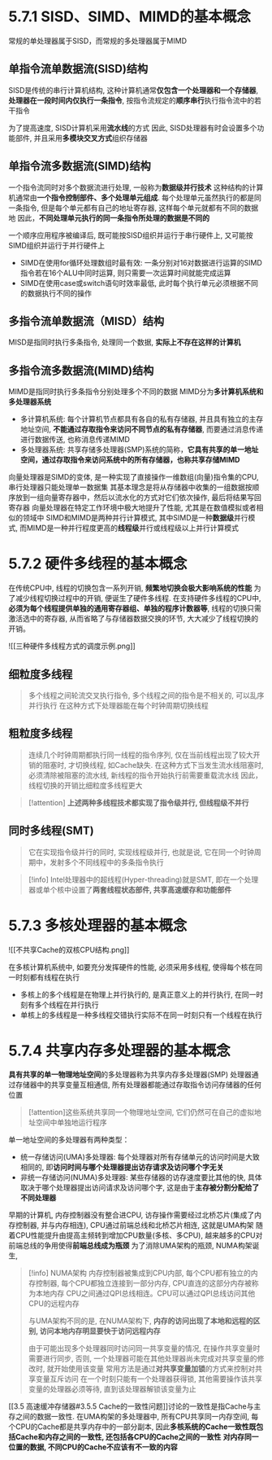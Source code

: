 # 5.7.1 SISD、SIMD、MIMD的基本概念

常规的单处理器属于SISD，而常规的多处理器属于MIMD

## 单指令流单数据流(SISD)结构

SISD是传统的串行计算机结构, 这种计算机通常**仅包含一个处理器和一个存储器**, **处理器在一段时间内仅执行一条指令**, 按指令流规定的**顺序串行**执行指令流中的若干指令

为了提高速度, SISD计算机采用**流水线**的方式
因此, SISD处理器有时会设置多个功能部件, 并且采用**多模块交叉方式**组织存储器
## 单指令流多数据流(SIMD)结构

一个指令流同时对多个数据流进行处理, 一般称为**数据级并行技术**
这种结构的计算机通常由**一个指令控制部件、多个处理单元组成**. 每个处理单元虽然执行的都是同一条指令, 但是每个单元都有自己的地址寄存器, 这样每个单元就都有不同的数据地
因此，**不同处理单元执行的同一条指令所处理的数据是不同的**

一个顺序应用程序被编译后, 既可能按SISD组织并运行于串行硬件上, 又可能按SIMD组织并运行于并行硬件上
+ SIMD在使用for循环处理数组时最有效: 一条分别对16对数据进行运算的SIMD指令若在16个ALU中同时运算, 则只需要一次运算时间就能完成运算
+ SIMD在使用case或switch语句时效率最低, 此时每个执行单元必须根据不同的数据执行不同的操作
## 多指令流单数据流（MISD）结构

MISD是指同时执行多条指令, 处理同一个数据, **实际上不存在这样的计算机**
## 多指令流多数据流(MIMD)结构

MIMD是指同时执行多条指令分别处理多个不同的数据
MIMD分为**多计算机系统和多处理器系统**
+ 多计算机系统: 每个计算机节点都具有各自的私有存储器, 并且具有独立的主存地址空间, **不能通过存取指令来访问不同节点的私有存储器**, 而要通过消息传递进行数据传送, 也称消息传递MIMD
+ 多处理器系统: 共享存储多处理器(SMP)系统的简称，**它具有共享的单一地址空间，通过存取指令来访问系统中的所有存储器，也称共享存储MIMD**

向量处理器是SIMD的变体, 是一种实现了直接操作一维数组(向量)指令集的CPU, 串行处理器只能处理单一数据集
其基本理念是将从存储器中收集的一组数据按顺序放到一组向量寄存器中，然后以流水化的方式对它们依次操作, 最后将结果写回寄存器
向量处理器在特定工作环境中极大地提升了性能, 尤其是在数值模拟或者相似的领域中
SIMD和MIMD是两种并行计算模式, 其中SIMD是一种**数据级**并行模式, 而MIMD是一种并行程度更高的**线程级**并行或线程级以上并行计算模式
# 5.7.2 硬件多线程的基本概念

在传统CPU中, 线程的切换包含一系列开销, **频繁地切换会极大影响系统的性能**
为了减少线程切换过程中的开销, 便诞生了硬件多线程. 在支持硬件多线程的CPU中, **必须为每个线程提供单独的通用寄存器组、单独的程序计数器等**, 线程的切换只需激活选中的寄存器, 从而省略了与存储器数据交换的环节, 大大减少了线程切换的开销。

![[三种硬件多线程方式的调度示例.png]]
## 细粒度多线程

> 多个线程之间轮流交叉执行指令, 多个线程之间的指令是不相关的, 可以乱序并行执行
> 在这种方式下处理器能在每个时钟周期切换线程


## 粗粒度多线程

> 连续几个时钟周期都执行同一线程的指令序列, 仅在当前线程出现了较大开销的阻塞时, 才切换线程, 如Cache缺失. 
> 在这种方式下当发生流水线阻塞时, 必须清除被阻塞的流水线, 新线程的指令开始执行前需要重载流水线
> 因此，线程切换的开销比细粒度多线程更大

>[!attention] **上述两种多线程技术都实现了指令级并行, 但线程级不并行**

## 同时多线程(SMT)

> 它在实现指令级并行的同时, 实现线程级并行, 也就是说, 它在同一个时钟周期中，发射多个不同线程中的多条指令执行

>[!info] Intel处理器中的超线程(Hyper-threading)就是SMT, 即在一个处理器或单个核中设置了**两套线程状态部件, 共享高速缓存和功能部件**

# 5.7.3 多核处理器的基本概念

![[不共享Cache的双核CPU结构.png]]

在多核计算机系统中, 如要充分发挥硬件的性能, 必须采用多线程, 使得每个核在同一时刻都有线程在执行
+ 多核上的多个线程是在物理上并行执行的, 是真正意义上的并行执行, 在同一时刻有多个线程在并行执行
+ 单核上的多线程是一种多线程交错执行实际不在同一时刻只有一个线程在执行

# 5.7.4 共享内存多处理器的基本概念

**具有共享的单一物理地址空间**的多处理器称为共享内存多处理器(SMP)
处理器通过存储器中的共享变量互相通信, 所有处理器都能通过存取指令访问存储器的任何位置
>[!attention]这些系统共享同一个物理地址空间, 它们仍然可在自己的虚拟地址空间中单独地运行程序


单一地址空间的多处理器有两种类型：
+ 统一存储访问(UMA)多处理器: 每个处理器对所有存储单元的访问时间是大致相同的, 即**访问时间与哪个处理器提出访存请求及访问哪个字无关**
+ 非统一存储访问(NUMA)多处理器: 某些存储器的访存速度要比其他的快, 具体取决于哪个处理器提出访问请求及访问哪个字, 这是由于**主存被分割分配给了不同处理器**

早期的计算机, 内存控制器没有整合进CPU, 访存操作需要经过北桥芯片(集成了内存控制器, 并与内存相连), CPU通过前端总线和北桥芯片相连, 这就是UMA构架
随着CPU性能提升由提高主频转到增加CPU数量(多核、多CPU), 越来越多的CPU对前端总线的争用使得**前端总线成为瓶颈**
为了消除UMA架构的瓶颈, NUMA构架诞生,

>[!info] NUMA架构
>内存控制器被集成到CPU内部, 每个CPU都有独立的内存控制器, 每个CPU都独立连接到一部分内存, CPU直连的这部分内存被称为本地内存
>CPU之间通过QPI总线相连。CPU可以通过QPI总线访问其他CPU的远程内存
>
>与UMA架构不同的是, 在NUMA架构下, **内存的访问出现了本地和远程的区别, 访问本地内存明显要快于访问远程内存**
>
>由于可能出现多个处理器同时访问同一共享变量的情况, 在操作共享变量时需要进行同步, 否则, 一个处理器可能在其他处理器尚未完成对共享变量的修改时, 就开始使用该变量
>常用方法是通过**对共享变量加锁**的方式来控制对共享变量互斥访问
>在一个时刻只能有一个处理器获得锁, 其他需要操作该共享变量的处理器必须等待, 直到该处理器解锁该变量为止
>
 [[3.5 高速缓冲存储器#3.5.5 Cache的一致性问题]]讨论的一致性是指Cache与主存之间的数据一致性. 在UMA构架的多处理器中, 所有CPU共享同一内存空间, 每个CPU的Cache都是共享内存中的一部分副本, 因此**多核系统的Cache一致性既包括Cache和内存之间的一致性, 还包括各CPU的Cache之间的一致性**
 **对内存同一位置的数据, 不同CPU的Cache不应该有不一致的内容**